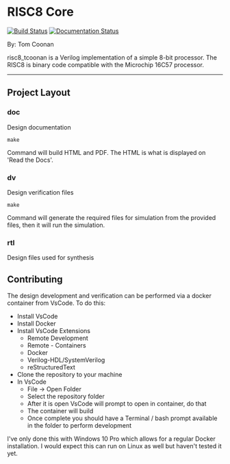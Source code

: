 # RISC8 Core

[![Build Status](https://dev.azure.com/collectivertl/Test/_apis/build/status/collectivertl.risc8_tcoonan?branchName=main)](https://dev.azure.com/collectivertl/Test/_build/latest?definitionId=3&branchName=main)
[![Documentation Status](https://readthedocs.org/projects/risc8-tcoonan/badge/?version=latest)](https://risc8-tcoonan.readthedocs.io/en/latest/?badge=latest)

By: Tom Coonan

risc8_tcoonan is a Verilog implementation of a simple 8-bit processor. The RISC8 is binary code compatible with the Microchip 16C57 processor.

---

## Project Layout 

### doc

Design documentation

```
make
```

Command will build HTML and PDF.  The HTML is what is displayed on 'Read the Docs'.

### dv

Design verification files

```
make
```

Command will generate the required files for simulation from the provided files, then it will run the simulation.

### rtl

Design files used for synthesis

## Contributing

The design development and verification can be performed via a docker container from VsCode.  To do this:

- Install VsCode
- Install Docker
- Install VsCode Extensions
  - Remote Development
  - Remote - Containers
  - Docker
  - Verilog-HDL/SystemVerilog
  - reStructuredText
- Clone the repository to your machine
- In VsCode
  - File -> Open Folder
  - Select the repository folder
  - After it is open VsCode will prompt to open in container, do that
  - The container will build
  - Once complete you should have a Terminal / bash prompt available in the folder to perform development

I've only done this with Windows 10 Pro which allows for a regular Docker installation.  I would expect this can run on Linux as well but haven't tested it yet.